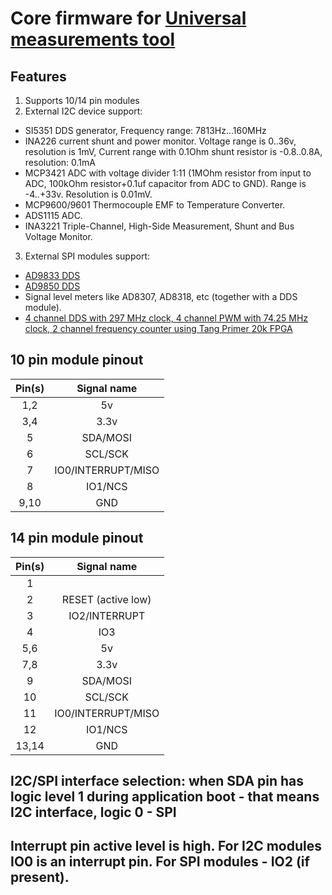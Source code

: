 # Core firmware for [Universal measurements tool](../meter_ui)

## Features

1. Supports 10/14 pin modules
2. External I2C device support:
  - SI5351 DDS generator, Frequency range: 7813Hz...160MHz
  - INA226 current shunt and power monitor. Voltage range is 0..36v, resolution is 1mV, Current range with 0.1Ohm shunt resistor is -0.8..0.8A, resolution: 0.1mA
  - MCP3421 ADC with voltage divider 1:11 (1MOhm resistor from input to ADC, 100kOhm resistor+0.1uf capacitor from ADC to GND). Range is -4..+33v. Resolution is 0.01mV.
  - MCP9600/9601 Thermocouple EMF to Temperature Converter.
  - ADS1115 ADC.
  - INA3221  Triple-Channel, High-Side Measurement, Shunt and Bus Voltage Monitor.
3. External SPI modules support:
  - [AD9833 DDS](../stm32g0/stm32g0_ad9833)
  - [AD9850 DDS](../stm32g0/stm32g0_ad9833)
  - Signal level meters like AD8307, AD8318, etc (together with a DDS module).
  - [4 channel DDS with 297 MHz clock, 4 channel PWM with 74.25 MHz clock, 2 channel frequency counter using Tang Primer 20k FPGA](https://github.com/sergz72/FPGA/tree/main/multidevice)

## 10 pin module pinout

| Pin(s) | Signal name        |
| :---:  | :---:              |
| 1,2    | 5v                 |
| 3,4    | 3.3v               |
| 5      | SDA/MOSI           |
| 6      | SCL/SCK            |
| 7      | IO0/INTERRUPT/MISO |
| 8      | IO1/NCS            |
| 9,10   | GND                |

## 14 pin module pinout

| Pin(s)  | Signal name        |
| :---:   | :---:              |
| 1       |                    |
| 2       | RESET (active low) |
| 3       | IO2/INTERRUPT      |
| 4       | IO3                |
| 5,6     | 5v                 |
| 7,8     | 3.3v               |
| 9       | SDA/MOSI           |
| 10      | SCL/SCK            |
| 11      | IO0/INTERRUPT/MISO |
| 12      | IO1/NCS            |
| 13,14   | GND                |

## I2C/SPI interface selection: when SDA pin has logic level 1 during application boot - that means I2C interface, logic 0 - SPI
## Interrupt pin active level is high. For I2C modules IO0 is an interrupt pin. For SPI modules - IO2 (if present).
